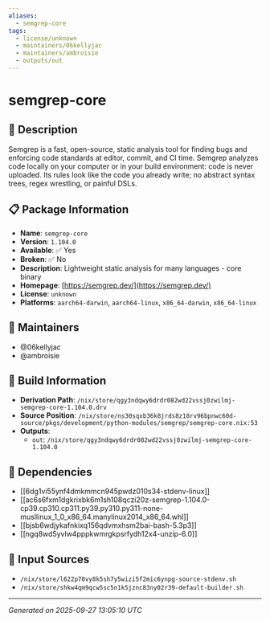 ```yaml
---
aliases:
  - semgrep-core
tags:
  - license/unknown
  - maintainers/06kellyjac
  - maintainers/ambroisie
  - outputs/out
---
```


# semgrep-core

## 📝 Description

Semgrep is a fast, open-source, static analysis tool for finding bugs and
enforcing code standards at editor, commit, and CI time. Semgrep analyzes
code locally on your computer or in your build environment: code is never
uploaded. Its rules look like the code you already write; no abstract
syntax trees, regex wrestling, or painful DSLs.


## 📋 Package Information

- **Name**: `semgrep-core`
- **Version**: `1.104.0`
- **Available**: ✅ Yes
- **Broken**: ✅ No
- **Description**: Lightweight static analysis for many languages - core binary
- **Homepage**: [https://semgrep.dev/](https://semgrep.dev/)
- **License**: `unknown`
- **Platforms**: `aarch64-darwin`, `aarch64-linux`, `x86_64-darwin`, `x86_64-linux`
## 👥 Maintainers

- @06kellyjac
- @ambroisie


## 🔧 Build Information

- **Derivation Path**: `/nix/store/qgy3ndqwy6drdr082wd22vssj0zwilmj-semgrep-core-1.104.0.drv`
- **Source Position**: `/nix/store/ns30sqxb36k8jrds8z18rv96bpnwc60d-source/pkgs/development/python-modules/semgrep/semgrep-core.nix:53`
- **Outputs**:
  - `out`:  `/nix/store/qgy3ndqwy6drdr082wd22vssj0zwilmj-semgrep-core-1.104.0`

## 🔗 Dependencies

- [[6dg1vi55ynf4dmkmmcn945pwdz010s34-stdenv-linux]]
- [[ac6s6fxm1dgkrixbk6m1sh108qczi20z-semgrep-1.104.0-cp39.cp310.cp311.py39.py310.py311-none-musllinux_1_0_x86_64.manylinux2014_x86_64.whl]]
- [[bjsb6wdjykafnkixq156qdvmxhsm2bai-bash-5.3p3]]
- [[ngq8wd5yvlw4pppkwmrgkpsrfydh12x4-unzip-6.0]]

## 📁 Input Sources

- `/nix/store/l622p70vy8k5sh7y5wizi5f2mic6ynpg-source-stdenv.sh`
- `/nix/store/shkw4qm9qcw5sc5n1k5jznc83ny02r39-default-builder.sh`

---
*Generated on 2025-09-27 13:05:10 UTC*
